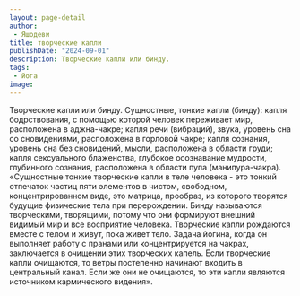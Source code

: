 ```yaml
---
layout: page-detail
author:
 - Яшодеви
title: творческие капли
publishDate: "2024-09-01"
description: Творческие капли или бинду.
tags:
 - йога
image: 
---
```


Творческие капли или бинду.
Сущностные, тонкие капли (бинду): капля бодрствования, с помощью которой человек переживает мир, расположена в аджна-чакре; капля речи (вибраций), звука, уровень сна со сновидениями, расположена в горловой чакре; капля сознания, уровень сна без сновидений, мысли, расположена в области груди; капля сексуального блаженства, глубокое осознавание мудрости, глубинного сознания, расположена в области пупа (манипура-чакра).
 «Сущностные тонкие творческие капли в теле человека - это тонкий отпечаток частиц пяти элементов в чистом, свободном, концентрированном виде, это матрица, прообраз, из которого творятся будущие физические тела при перерождении. Бинду называются творческими, творящими, потому что они формируют внешний видимый мир и все восприятие человека. Творческие капли рождаются вместе с телом и живут, пока живет тело. Задача йогина, когда он выполняет работу с пранами или концентрируется на чакрах, заключается в очищении этих творческих капель. Если творческие капли очищаются, то ветры постепенно начинают входить в центральный канал. Если же они не очищаются, то эти капли являются источником кармического видения».

